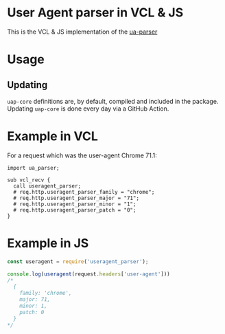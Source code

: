 # User Agent parser in VCL & JS

This is the VCL & JS implementation of the [ua-parser](https://github.com/tobie/ua-parser)

# Usage

## Updating

  `uap-core` definitions are, by default, compiled and included in the package. Updating `uap-core` is done every day via a GitHub Action.

# Example in VCL

For a request which was the user-agent Chrome 71.1:
```vcl
import ua_parser;

sub vcl_recv {
  call useragent_parser;
  # req.http.useragent_parser_family = "chrome";
  # req.http.useragent_parser_major = "71";
  # req.http.useragent_parser_minor = "1";
  # req.http.useragent_parser_patch = "0";
}
```

# Example in JS

```js
const useragent = require('useragent_parser');

console.log(useragent(request.headers['user-agent']))
/*
  {
    family: 'chrome',
    major: 71,
    minor: 1,
    patch: 0
  }
*/
```
